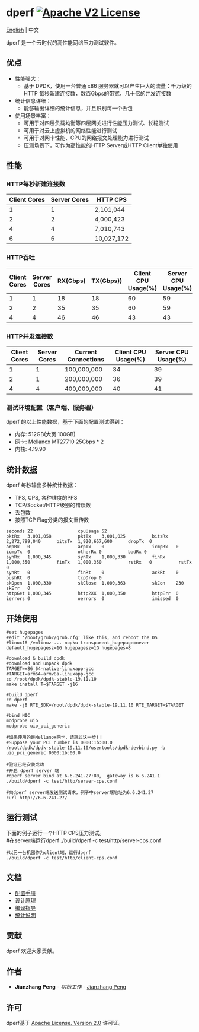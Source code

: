 # dperf [![Apache V2 License](https://img.shields.io/badge/license-Apache%20V2-blue.svg)](https://github.com/baidu/dperf/blob/main/LICENSE)

[English](README.md) | 中文

dperf 是一个云时代的高性能网络压力测试软件。

## 优点

- 性能强大：
  - 基于 DPDK，使用一台普通 x86 服务器就可以产生巨大的流量：千万级的 HTTP 每秒新建连接数，数百Gbps的带宽，几十亿的并发连接数
- 统计信息详细：
  - 能够输出详细的统计信息，并且识别每一个丢包
- 使用场景丰富：
  - 可用于对四层负载均衡等四层网关进行性能压力测试、长稳测试
  - 可用于对云上虚拟机的网络性能进行测试
  - 可用于对网卡性能、CPU的网络报文处理能力进行测试
  - 压测场景下，可作为高性能的HTTP Server或HTTP Client单独使用

## 性能
### HTTP每秒新建连接数
|Client Cores|Server Cores|HTTP CPS|
|------------|------------|--------|
|1|1|2,101,044|
|2|2|4,000,423|
|4|4|7,010,743|
|6|6|10,027,172|

### HTTP吞吐
|Client Cores|Server Cores|RX(Gbps)|TX(Gbps))|Client CPU Usage(%)|Server CPU Usage(%)|
|------------|------------|--------|---------|-------------------|-------------------|
|1|1|18|18|60|59|
|2|2|35|35|60|59|
|4|4|46|46|43|43|

### HTTP并发连接数
|Client Cores|Server Cores|Current Connections|Client CPU Usage(%)|Server CPU Usage(%)|
|------------|------------|-------------------|-------------------|-------------------|
|1|1|100,000,000|34|39|
|2|1|200,000,000|36|39|
|4|4|400,000,000|40|41|

### 测试环境配置（客户端、服务器）
dperf 的以上性能数据，基于下面的配置测试得到：

- 内存: 512GB(大页 100GB)
- 网卡: Mellanox MT27710 25Gbps * 2
- 内核: 4.19.90

## 统计数据
dperf 每秒输出多种统计数据：
- TPS, CPS,  各种维度的PPS
- TCP/Socket/HTTP级别的错误数
- 丢包数
- 按照TCP Flag分类的报文重传数

```
seconds 22                 cpuUsage 52
pktRx   3,001,058          pktTx    3,001,025          bitsRx   2,272,799,040      bitsTx  1,920,657,600      dropTx  0
arpRx   0                  arpTx    0                  icmpRx   0                  icmpTx  0                  otherRx 0          badRx 0
synRx   1,000,345          synTx    1,000,330          finRx    1,000,350          finTx   1,000,350          rstRx   0          rstTx 0
synRt   0                  finRt    0                  ackRt    0                  pushRt  0                  tcpDrop 0
skOpen  1,000,330          skClose  1,000,363          skCon    230                skErr   0
httpGet 1,000,345          http2XX  1,000,350          httpErr  0
ierrors 0                  oerrors  0                  imissed  0
```

## 开始使用
    #set hugepages
    #edit '/boot/grub2/grub.cfg' like this, and reboot the OS
    #linux16 /vmlinuz-... nopku transparent_hugepage=never default_hugepagesz=1G hugepagesz=1G hugepages=8
    
    #download & build dpdk
    #download and unpack dpdk
    TARGET=x86_64-native-linuxapp-gcc
    #TARGET=arm64-armv8a-linuxapp-gcc
    cd /root/dpdk/dpdk-stable-19.11.10
    make install T=$TARGET -j16
    
    #build dperf
    cd dperf
    make -j8 RTE_SDK=/root/dpdk/dpdk-stable-19.11.10 RTE_TARGET=$TARGET
    
    #bind NIC
    modprobe uio
    modprobe uio_pci_generic
    
    #如果使用的是Mellanox网卡，请跳过这一步!！
    #Suppose your PCI number is 0000:1b:00.0
    /root/dpdk/dpdk-stable-19.11.10/usertools/dpdk-devbind.py -b uio_pci_generic 0000:1b:00.0
    
    #验证已经安装成功
    #开启 dperf server 端
    #dperf server bind at 6.6.241.27:80,  gateway is 6.6.241.1
    ./build/dperf -c test/http/server-cps.conf
    
    #向dperf server端发送测试请求，例子中server端地址为6.6.241.27
    curl http://6.6.241.27/

## 运行测试
下面的例子运行一个HTTP CPS压力测试。    
    #在server端运行dperf
    ./build/dperf -c test/http/server-cps.conf
    
    #以另一台机器作为client端，运行dperf
    ./build/dperf -c test/http/client-cps.conf

## 文档
 - [配置手册](docs/configuration-CN.md)
 - [设计原理](docs/design-CN.md)
 - [编译指导](docs/build.md) 
 - [统计说明](docs/statistics-CN.md)

## 贡献
dperf 欢迎大家贡献。

## 作者 
* **Jianzhang Peng** - *初始工作* - [Jianzhang Peng](https://github.com/pengjianzhang)

## 许可
dperf基于 [Apache License, Version 2.0](https://www.apache.org/licenses/LICENSE-2.0) 许可证。
